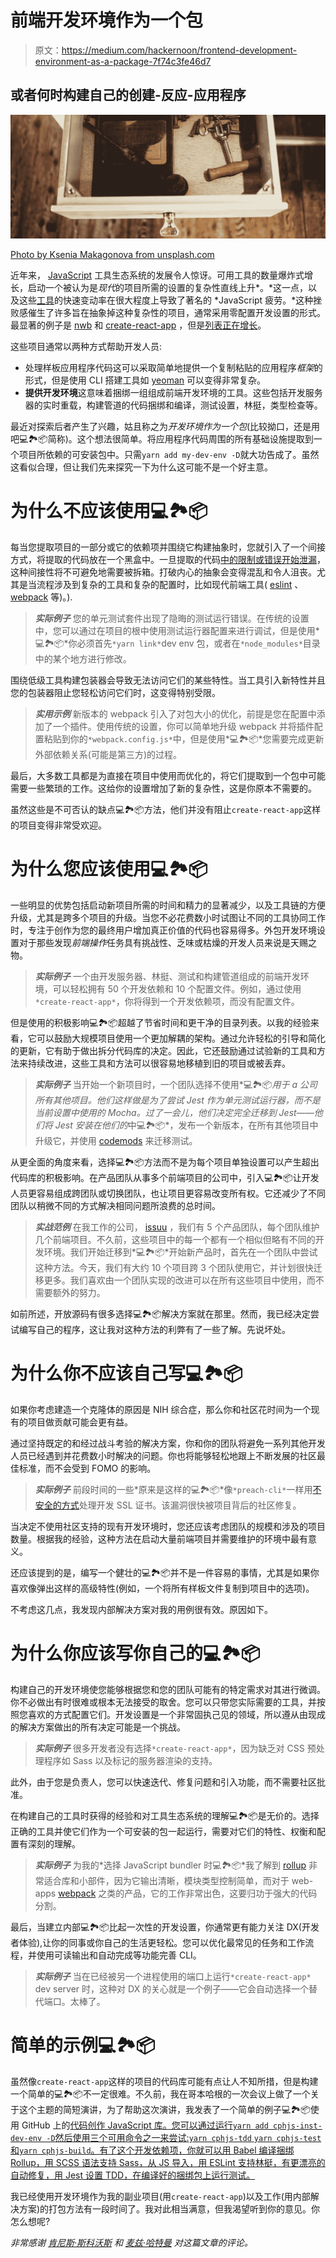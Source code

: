 # 前端开发环境作为一个包

> 原文：<https://medium.com/hackernoon/frontend-development-environment-as-a-package-7f74c3fe46d7>

## 或者何时构建自己的创建-反应-应用程序

![](img/51937a2a872022a8214c7b9519246e68.png)

[Photo by Ksenia Makagonova from unsplash.com](https://unsplash.com/search/photos/toolbox?photo=bngKirnA1EE)

近年来， [JavaScript](https://hackernoon.com/tagged/javascript) 工具生态系统的发展令人惊讶。可用工具的数量爆炸式增长，启动一个被认为是*现代*的项目所需的设置的复杂性直线上升*。*这一点，以及这些[工具](https://hackernoon.com/tagged/tools)的快速变动率在很大程度上导致了著名的 *JavaScript 疲劳。*这种挫败感催生了许多旨在抽象掉这种复杂性的项目，通常采用零配置开发设置的形式。最显著的例子是 [nwb](https://github.com/insin/nwb) 和 [create-react-app](https://github.com/facebookincubator/create-react-app) ，但是[列表正在增长](https://github.com/facebookincubator/create-react-app#alternatives)。

这些项目通常以两种方式帮助开发人员:

*   处理样板应用程序代码这可以采取简单地提供一个复制粘贴的应用程序*框架*的形式，但是使用 CLI 搭建工具如 [yeoman](http://yeoman.io/) 可以变得非常复杂。
*   **提供开发环境**这意味着捆绑一组组成前端开发环境的工具。这些包括开发服务器的实时重载，构建管道的代码捆绑和编译，测试设置，林挺，类型检查等。

最近对探索后者产生了兴趣，姑且称之为*开发环境作为一个包*(比较拗口，还是用吧💻🏞📦简称)。这个想法很简单。将应用程序代码周围的所有基础设施提取到一个项目所依赖的可安装包中。只需`yarn add my-dev-env -D`就大功告成了。虽然这看似合理，但让我们先来探究一下为什么这可能不是一个好主意。

# 为什么不应该使用💻🏞📦

每当您提取项目的一部分或它的依赖项并围绕它构建抽象时，您就引入了一个间接方式，将提取的代码放在一个黑盒中。一旦提取的代码[中的限制或错误开始泄漏](https://www.joelonsoftware.com/2002/11/11/the-law-of-leaky-abstractions/)，这种间接性将不可避免地需要被拆箱。打破内心的抽象会变得混乱和令人沮丧。尤其是当流程涉及到复杂的工具和复杂的配置时，比如现代前端工具( [eslint](http://eslint.org/docs/user-guide/configuring) 、 [webpack](https://webpack.js.org/configuration/) 等)。).

> ***实际例子*** 您的单元测试套件出现了隐晦的测试运行错误。在传统的设置中，您可以通过在项目的根中使用测试运行器配置来进行调试，但是使用*💻🏞📦*你必须首先`*yarn link*`dev env 包，或者在`*node_modules*`目录中的某个地方进行修改。

围绕低级工具构建包装器会导致无法访问它们的某些特性。当工具引入新特性并且您的包装器阻止您轻松访问它们时，这变得特别受限。

> ***实用示例*** 新版本的 webpack 引入了对包大小的优化，前提是您在配置中添加了一个插件。使用传统的设置，你可以简单地升级 webpack 并将插件配置粘贴到你的`*webpack.config.js*`中，但是使用*💻🏞📦*您需要完成更新外部依赖关系(可能是第三方)的过程。

最后，大多数工具都是为直接在项目中使用而优化的，将它们提取到一个包中可能需要一些繁琐的工作。这给你的设置增加了新的复杂性，这是你原本不需要的。

虽然这些是不可否认的缺点💻🏞📦方法，他们并没有阻止`create-react-app`这样的项目变得非常受欢迎。

# 为什么您应该使用💻🏞📦

一些明显的优势包括启动新项目所需的时间和精力的显著减少，以及工具链的方便升级，尤其是跨多个项目的升级。当您不必花费数小时试图让不同的工具协同工作时，专注于创作为您的最终用户增加真正价值的代码也容易得多。外包开发环境设置对于那些发现*前端操作*任务具有挑战性、乏味或枯燥的开发人员来说是天赐之物。

> ***实际例子*** 一个由开发服务器、林挺、测试和构建管道组成的前端开发环境，可以轻松拥有 50 个开发依赖和 10 个配置文件。例如，通过使用`*create-react-app*`，你将得到一个开发依赖项，而没有配置文件。

但是使用的积极影响💻🏞📦超越了节省时间和更干净的目录列表。以我的经验来看，它可以鼓励大规模项目使用一个更加解耦的架构。通过允许轻松的引导和简化的更新，它有助于做出拆分代码库的决定。因此，它还鼓励通过试验新的工具和方法来持续改进，这些工具和方法可以很容易地移植到旧的项目或被丢弃。

> ***实际例子*** 当开始一个新项目时，一个团队选择不使用*💻🏞📦*用于 a 公司所有其他项目。他们这样做是为了尝试 Jest 作为单元测试运行器，而不是当前设置中使用的 Mocha。过了一会儿，他们决定完全迁移到 Jest——他们将 Jest 安装在他们的*中💻🏞📦*，发布一个新版本，在所有其他项目中升级它，并使用 [codemods](https://github.com/skovhus/jest-codemods) 来迁移测试。

从更全面的角度来看，选择💻🏞📦方法而不是为每个项目单独设置可以产生超出代码库的积极影响。在产品团队从事多个前端项目的公司中，引入💻🏞📦让开发人员更容易组成跨团队或切换团队，也让项目更容易改变所有权。它还减少了不同团队以稍微不同的方式解决相同问题所浪费的总时间。

> ***实战范例*** 在我工作的公司， [issuu](https://issuu.com) ，我们有 5 个产品团队，每个团队维护几个前端项目。不久前，这些项目中的每一个都有一个相似但略有不同的开发环境。我们开始迁移到*💻🏞📦*开始新产品时，首先在一个团队中尝试这种方法。今天，我们有大约 10 个项目跨 3 个团队使用它，并计划很快迁移更多。我们喜欢由一个团队实现的改进可以在所有这些项目中使用，而不需要额外的努力。

如前所述，开放源码有很多选择💻🏞📦解决方案就在那里。然而，我已经决定尝试编写自己的程序，这让我对这种方法的利弊有了一些了解。先说坏处。

# 为什么你不应该自己写💻🏞📦

如果你考虑建造一个克隆体的原因是 NIH 综合症，那么你和社区花时间为一个现有的项目做贡献可能会更有益。

通过坚持既定的和经过战斗考验的解决方案，你和你的团队将避免一系列其他开发人员已经遇到并花费数小时解决的问题。你也将能够轻松地跟上不断发展的社区最佳标准，而不会受到 FOMO 的影响。

> ***实际例子*** 前段时间的一些*原来是这样的💻🏞📦*像`*preach-cli*`一样用[不安全的方式](/@mikenorth/webpack-preact-cli-vulnerability-961572624c54)处理开发 SSL 证书。该漏洞很快被项目背后的社区修复。

当决定不使用社区支持的现有开发环境时，您还应该考虑团队的规模和涉及的项目数量。根据我的经验，这种方法在启动大量前端项目并需要维护的环境中最有意义。

还应该提到的是，编写一个健壮的💻🏞📦并不是一件容易的事情，尤其是如果你喜欢像弹出这样的高级特性(例如，一个将所有样板文件复制到项目中的选项)。

不考虑这几点，我发现内部解决方案对我的用例很有效。原因如下。

# 为什么你应该写你自己的💻🏞📦

构建自己的开发环境使您能够根据您和您的团队可能有的特定需求对其进行微调。你不必做出有时很难或根本无法接受的取舍。您可以只带您实际需要的工具，并按照您喜欢的方式配置它们。开发设置是一个非常固执己见的领域，所以遵从由现成的解决方案做出的所有决定可能是一个挑战。

> ***实际例子*** 很多开发者没有选择`*create-react-app*`，因为缺乏对 CSS 预处理程序如 Sass 以及标记的服务器渲染的支持。

此外，由于您是负责人，您可以快速迭代、修复问题和引入功能，而不需要社区批准。

在构建自己的工具时获得的经验和对工具生态系统的理解💻🏞📦是无价的。选择正确的工具并使它们作为一个可安装的包一起运行，需要对它们的特性、权衡和配置有深刻的理解。

> ***实际例子*** 为我的*选择 JavaScript bundler 时💻🏞📦*我了解到 [rollup](https://github.com/rollup/rollup) 非常适合库和小部件，因为它输出清晰，模块类型控制简单，而对于 web-apps [webpack](https://github.com/webpack/webpack) 之类的产品，它的工作非常出色，这要归功于强大的代码分割。

最后，当建立内部💻🏞📦比起一次性的开发设置，你通常更有能力关注 DX(开发者体验),让你的同事或你自己的生活更轻松。您可以优化最常见的任务和工作流程，并使用可读输出和自动完成等功能完善 CLI。

> ***实际例子*** 当在已经被另一个进程使用的端口上运行`*create-react-app*` dev server 时，这种对 DX 的关心就是一个例子——它会自动选择一个替代端口。太棒了。

# 简单的示例💻🏞📦

虽然像`create-react-app`这样的项目的代码库可能有点让人不知所措，但是构建一个简单的💻🏞📦不一定很难。不久前，我在哥本哈根的一次会议上做了一个关于这个主题的简短演讲，为了帮助这次演讲，我发表了一个简单的例子💻🏞📦使用 GitHub 上的[代码创作 JavaScript 库。您可以通过运行`yarn add cphjs-inst-dev-env -D`然后使用三个可用命令之一来尝试:`yarn cphjs-tdd` `yarn cphjs-test`和`yarn cphjs-build`。有了这个开发依赖项，你就可以用 Babel 编译捆绑 Rollup，用 SCSS 语法支持 Sass，从 JS 导入，用 ESLint 支持林挺，有更漂亮的自动修复，用 Jest 设置 TDD，在编译好的捆绑包上运行测试。](https://github.com/pekala/cphjs-inst-dev-env)

我已经使用开发环境作为我的副业项目(用`create-react-app`)以及工作(用内部解决方案)的打包方法有一段时间了。我对此相当满意，但我渴望听到你的意见。你怎么想呢?

*非常感谢* [*肯尼斯·斯科沃斯*](https://twitter.com/kenneth_skovhus) *和* [*麦兹·哈特曼*](https://twitter.com/Mads_Hartmann) *对这篇文章的评论。*